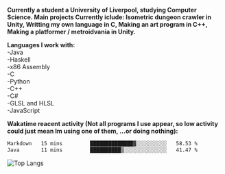 **Currently a student a University of Liverpool, studying Computer Science. Main projects Currently iclude: Isometric dungeon crawler in Unity, Writting my own language in C, Making an art program in C++, Making a platformer / metroidvania  in Unity.** <br>
 
<!--! 
![Wakatime lifetime stats](https://github-readme-stats.vercel.app/api/wakatime?username=KERRCAM) 
![Top Langs](https://github-readme-stats.vercel.app/api/top-langs/?username=KERRCAM&hide=CMake,Makefile) 
--> 

**Languages I work with:** <br>
-Java <br> 
-Haskell <br>
-x86 Assembly <br>
-C <br>
-Python <br>
-C++ <br>
-C# <br>
-GLSL and HLSL <br>
-JavaScript <br>


**Wakatime reacent activity (Not all programs I use appear, so low activity could just mean Im using one of them, ...or doing nothing):**
<!--START_SECTION:waka-->

```txt
Markdown   15 mins         ██████████████▓░░░░░░░░░░   58.53 %
Java       11 mins         ██████████▒░░░░░░░░░░░░░░   41.47 %
```

<!--END_SECTION:waka-->    



<!--![KERRCAMS's WakaTime stats (Past year)](https://github-readme-stats.vercel.app/api/wakatime?username=KERRCAM&layout=compact)-->
![Top Langs](https://github-readme-stats.vercel.app/api/top-langs/?username=KERRCAM&hide=CMake,Makefile) 


